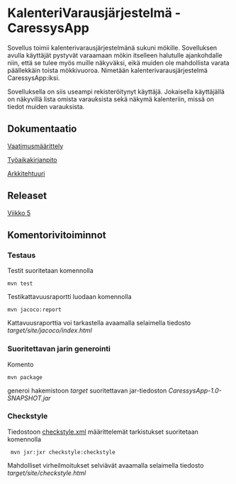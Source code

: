# KalenteriVarausjärjestelmä - CaressysApp

Sovellus toimii kalenterivarausjärjestelmänä sukuni mökille. Sovelluksen avulla käyttäjät pystyvät varaamaan mökin itselleen halutulle ajankohdalle niin, että se tulee myös muille näkyväksi, eikä muiden ole mahdollista varata päällekkäin toista mökkivuoroa. Nimetään kalenterivarausjärjestelmä CaressysApp:iksi.

Sovelluksella on siis useampi rekisteröitynyt käyttäjä. Jokaisella käyttäjällä on näkyvillä lista omista varauksista sekä näkymä kalenteriin, missä on tiedot muiden varauksista. 

## Dokumentaatio

[Vaatimusmäärittely](https://github.com/lankku1/ot-harjoitustyo/blob/master/dokumentaatio/vaatimusmaarittely.md)

[Työaikakirjanpito](https://github.com/lankku1/ot-harjoitustyo/blob/master/dokumentaatio/tuntikirjanpito.md)

[Arkkitehtuuri](https://github.com/lankku1/ot-harjoitustyo/blob/master/dokumentaatio/arkkitehtuuri.md)

## Releaset
[Viikko 5](https://github.com/lankku1/ot-harjoitustyo/releases/tag/Viikko5)

## Komentorivitoiminnot

### Testaus

Testit suoritetaan komennolla

```
mvn test
```

Testikattavuusraportti luodaan komennolla

```
mvn jacoco:report
```

Kattavuusraporttia voi tarkastella avaamalla selaimella tiedosto _target/site/jacoco/index.html_

### Suoritettavan jarin generointi

Komento

```
mvn package
```

generoi hakemistoon _target_ suoritettavan jar-tiedoston _CaressysApp-1.0-SNAPSHOT.jar_

### Checkstyle

Tiedostoon [checkstyle.xml](https://github.com/mluukkai/OtmTodoApp/blob/master/checkstyle.xml) määrittelemät tarkistukset suoritetaan komennolla

```
 mvn jxr:jxr checkstyle:checkstyle
```

Mahdolliset virheilmoitukset selviävät avaamalla selaimella tiedosto _target/site/checkstyle.html_

